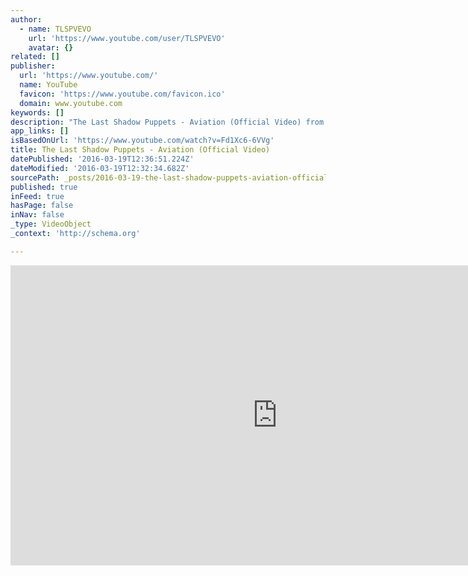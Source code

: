 ```yaml
---
author:
  - name: TLSPVEVO
    url: 'https://www.youtube.com/user/TLSPVEVO'
    avatar: {}
related: []
publisher:
  url: 'https://www.youtube.com/'
  name: YouTube
  favicon: 'https://www.youtube.com/favicon.ico'
  domain: www.youtube.com
keywords: []
description: "The Last Shadow Puppets - Aviation (Official Video) from 'Everything You've Come To Expect' - the new album out 1st April 2016."
app_links: []
isBasedOnUrl: 'https://www.youtube.com/watch?v=Fd1Xc6-6VVg'
title: The Last Shadow Puppets - Aviation (Official Video)
datePublished: '2016-03-19T12:36:51.224Z'
dateModified: '2016-03-19T12:32:34.682Z'
sourcePath: _posts/2016-03-19-the-last-shadow-puppets-aviation-official-video.md
published: true
inFeed: true
hasPage: false
inNav: false
_type: VideoObject
_context: 'http://schema.org'

---
```

<iframe src="https://cdn.embedly.com/widgets/media.html?src=https%3A%2F%2Fwww.youtube.com%2Fembed%2FFd1Xc6-6VVg%3Ffeature%3Doembed&amp;url=https%3A%2F%2Fwww.youtube.com%2Fwatch%3Fv%3DFd1Xc6-6VVg&amp;image=https%3A%2F%2Fi.ytimg.com%2Fvi%2FFd1Xc6-6VVg%2Fhqdefault.jpg&amp;key=b7d04c9b404c499eba89ee7072e1c4f7&amp;type=text%2Fhtml&amp;schema=youtube" width="854" height="480" scrolling="no" frameborder="0" allowfullscreen="allowfullscreen" style=""></iframe>